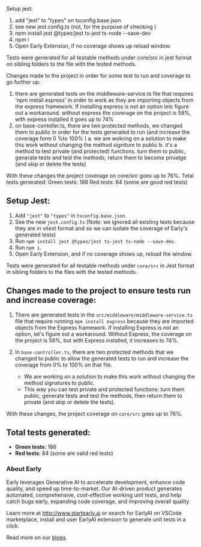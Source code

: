 Setup jest:
1. add "jest" to "types" on tsconfig.base.json
2. see new jest.config.ts (not, for the purpose of checking )
3. npm install jest @types/jest ts-jest ts-node --save-dev
4. npm i 
5. Open Early Extension, if no coverage shows up reload window.

Tests were generated for all testable methods under core/src in jest format on sibling folders to the file with the tested methods.

Changes made to the project in order for some test to run and coverage to go further up:
1. there are generated tests on the middleware-service.ts file that requires 'npm install express' in order to work as they are importing objects from the express framework. If installing express is not an option lets figure out a workaround. without express the coverage on the project is 58%, with express installed it goes up to 74%
2. on base-contoller.ts, there are two protected methods, we changed them to public in order for the tests generated to run (and increase the coverage form 0 %to 100% )
    a. we are wokring on a solution to make this work without changing the method signiture to public
    b. it's a method to test private (and protected) functions. turn them to public, generate tests and test the methods, return them to become privatge (and skip or delete the tests)

With these changes the project coverage on core/src goes up to 76%.
Total tests generated: 
Green tests: 186
Red tests: 84 (some are good red tests)


## Setup Jest:
1. Add `"jest"` to `"types"` in `tsconfig.base.json`.
2. See the new `jest.config.ts` (Note: we ignored all existing tests because they are in vitest format and so we can isolate the coverage of Early's generated tests)
3. Run `npm install jest @types/jest ts-jest ts-node --save-dev`.
4. Run `npm i`.
5. Open Early Extension, and if no coverage shows up, reload the window.

Tests were generated for all testable methods under `core/src` in Jest format in sibling folders to the files with the tested methods.

## Changes made to the project to ensure tests run and increase coverage:
1. There are generated tests in the `src/middleware/middleware-service.ts` file that require running `npm install express` because they are imported objects from the Express framework. If installing Express is not an option, let's figure out a workaround. Without Express, the coverage on the project is 58%, but with Express installed, it increases to 74%.
   
2. In `base-controller.ts`, there are two protected methods that we changed to public to allow the generated tests to run and increase the coverage from 0% to 100% on that file.
   - We are working on a solution to make this work without changing the method signatures to public.
   - This way you can test private and protected functions: turn them public, generate tests and test the methods, then return them to private (and skip or delete the tests).

With these changes, the project coverage on `core/src` goes up to 76%.

## Total tests generated:
- **Green tests**: 186
- **Red tests**: 84 (some are valid red tests)



### About Early
Early leverages Generative AI to accelerate development, enhance code quality, and speed up time-to-market. Our AI-driven product generates automated, comprehensive, cost-effective working unit tests, and help catch bugs early, expanding code coverage, and improving overall quality


Learn more at http://www.startearly.ai or search for EarlyAI on VSCode marketplace, install and user EarlyAI extension to generate unit tests in a click.

Read more on our [blogs](https://www.startearly.ai/early-blog).